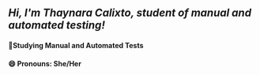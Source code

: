 ## *Hi, I'm Thaynara Calixto, student of manual and automated testing!*

<div>
<h4> 
🌱Studying Manual and Automated Tests
</h4>
<h4>
😄 Pronouns: She/Her
</h4>
</div>
<div>
<a href="[![Readme Card](https://github-readme-stats.vercel.app/api/pin/?username=thaynaracalixtoa&repo=github-readme-stats)](https://github.com/thaynaracalixto/github-readme-stats)">
</div>
<div>
<a href="[![Top Langs](https://github-readme-stats.vercel.app/api/top-langs/?username=thaynaracalixto&layout=compact)](https://github.com/thaynaracalixto/github-readme-stats)">
</div>
